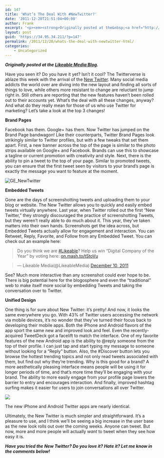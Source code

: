 ```yaml
---
id: 147
title: 'What’s The Deal With #NewTwitter?'
date: '2011-12-20T21:51:04+00:00'
author: Frank
excerpt: '<p><em><strong>Originally posted at the&nbsp;<a href="http://www.likeable.com/blog/2011/12/whats-the-deal-with-newtwitter/">Likeable Media Blog</a>.</strong></em></p><p>Have you seen it? Do you have it yet? Isn’t it cool? The Twitterverse is ablaze this week with the arrival of the&nbsp;<a href="http://blog.twitter.com/2011/12/lets-fly.html">New Twitter</a>. Many social media addicts the world over are diving into the new layout and finding all sorts of things to love, while others more resistant to change are reluctant to jump right in. Still others are reporting that the new features haven’t been rolled out to their accounts yet. What’s the deal with all these changes, anyway? And what do they really mean for those of us who use Twitter for marketing? Let’s take a look at the top 3 changes!</p>'
layout: post
guid: 'https://34.95.34.211/?p=147'
permalink: /2011/12/20/whats-the-deal-with-newtwitter-html/
categories:
    - Uncategorized
---
```


***Originally posted at the [Likeable Media Blog](http://www.likeable.com/2011/12/whats-the-deal-with-newtwitter/).***

Have you seen it? Do you have it yet? Isn’t it cool? The Twitterverse is ablaze this week with the arrival of the [New Twitter](http://blog.twitter.com/2011/12/lets-fly.html). Many social media addicts the world over are diving into the new layout and finding all sorts of things to love, while others more resistant to change are reluctant to jump right in. Still others are reporting that the new features haven’t been rolled out to their accounts yet. What’s the deal with all these changes, anyway? And what do they really mean for those of us who use Twitter for marketing? Let’s take a look at the top 3 changes!

**Brand Pages**

Facebook has them. Google+ has them. Now Twitter has jumped on the Brand Page bandwagon! Like their counterparts, Twitter Brand Pages look strikingly similar to Twitter profiles, but with a few tweaks that set them apart. First, a new banner across the top of the page is similar to the photo strips available on Google+ and Facebook. Brands can use this to showcase a tagline or current promotion with creativity and style. Next, there is the ability to pin a tweet to the top of your page. Similar to promoted tweets, you can ensure that the first tweet seen by visitors to your brand’s page is exactly the message you want to feature at the moment.

![](http://s3.media.squarespace.com/production/1465610/17353535/wp-content/uploads/2011/12/GE_NewTwitter-1024x5752.jpg "GE_NewTwitter")

**Embedded Tweets**

Gone are the days of screenshotting tweets and uploading them to your blog or website. The New Twitter allows you to quickly and easily embed tweets virtually anywhere. Last year, when Twitter rolled out the first “New Twitter,” they strongly discouraged the practice of screenshotting Tweets, but they weren’t really able to do much about it. This year, they’ve taken matters into their own hands. Screenshots get the idea across, but Embedded Tweets actually allow for engagement and interaction. You can Retweet, Reply, Favorite, and Follow from any Embedded Tweet. You can check out an example here:

> Do you think we are [\#Likeable](https://twitter.com/search/%2523Likeable)? Help us win “Digital Company of the Year” by voting here: [on.mash.to/tStoVu](http://t.co/SXZgVcjc)

> — Likeable Media(@LikeableMedia) [December 10, 2011](https://twitter.com/LikeableMedia/status/145518210681290752)

See? Much more interactive than any screenshot could ever hope to be. There is big potential here for the blogosphere and even the “traditional” web to make itself more social by embedding Tweets and taking the conversation over to Twitter.

**Unified Design**

One thing is for sure about New Twitter: it’s pretty! And now, it looks the same everywhere you go. With 43% of Twitter users accessing the network via mobile devices, it’s no wonder that they’ve turned their focus back to developing their mobile apps. Both the iPhone and Android flavors of the app sport the same new and improved look and feel. Even the recently-acquired TweetDeck got a facelift to match the interface. One of my favorite features of the new Android app is the ability to @reply someone from the top of their profile. I can just tap and start typing my message to someone without looking for a “Reply” button. Also, the #Discover button lets you browse the hottest trending topics and not only read tweets associated with them, but find out why they’re trending. Why is this good for a brand? A more aesthetically pleasing interface means people will be using it for longer periods of time, and that’s more time they’ll be engaging with your brand. The ability to more easily engage from your profile page lowers the barrier to entry and encourages interaction. And finally, improved hashtag surfing makes it easier for users to join conversations all over Twitter.

![]( "iOS+Android_Twitter")

The new iPhone and Android Twitter apps are nearly identical.

Ultimately, the New Twitter is much simpler and straightforward. It’s a pleasure to use, and I think we’ll be seeing a big increase in the user base as the new look rolls out over the coming weeks. Anyone can tweet. But now, more and more people will actually *want* to tweet when they see how easy it is.

***Have you tried the New Twitter? Do you love it? Hate it? Let me know in the comments below!***